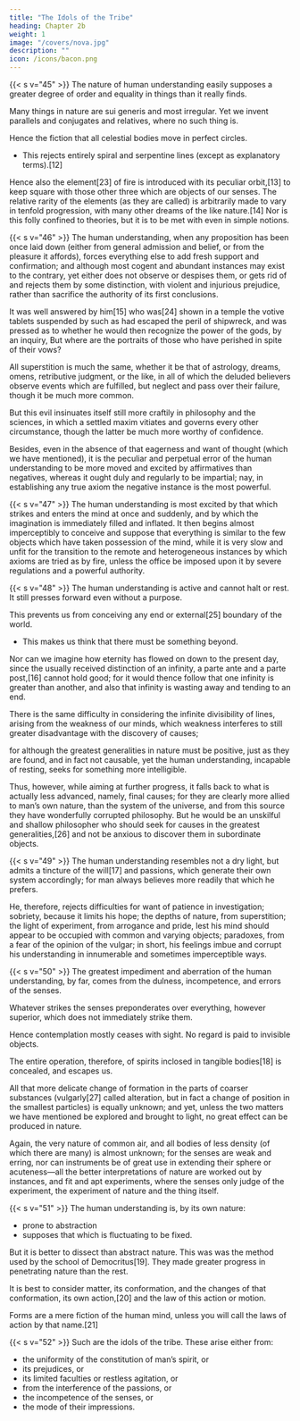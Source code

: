 ```yaml
---
title: "The Idols of the Tribe"
heading: Chapter 2b
weight: 1
image: "/covers/nova.jpg"
description: ""
icon: /icons/bacon.png
---
```



<!-- ## The Idols of the Tribe -->

{{< s v="45" >}} The nature of human understanding easily supposes a greater degree of order and equality in things than it really finds. 

Many things in nature are sui generis and most irregular. Yet we invent parallels and conjugates and relatives, where no such thing is. 

Hence the fiction that all celestial bodies move in perfect circles. 
- This rejects entirely spiral and serpentine lines (except as explanatory terms).[12]

Hence also the element[23] of fire is introduced with its peculiar orbit,[13] to keep square with those other three which are objects of our senses. The relative rarity of the elements (as they are called) is arbitrarily made to vary in tenfold progression, with many other dreams of the like nature.[14] Nor is this folly confined to theories, but it is to be met with even in simple notions.


{{< s v="46" >}} The human understanding, when any proposition has been once laid down (either from general admission and belief, or from the pleasure it affords), forces everything else to add fresh support and confirmation; and although most cogent and abundant instances may exist to the contrary, yet either does not observe or despises them, or gets rid of and rejects them by some distinction, with violent and injurious prejudice, rather than sacrifice the authority of its first conclusions. 

It was well answered by him[15] who was[24] shown in a temple the votive tablets suspended by such as had escaped the peril of shipwreck, and was pressed as to whether he would then recognize the power of the gods, by an inquiry, But where are the portraits of those who have perished in spite of their vows?

All superstition is much the same, whether it be that of astrology, dreams, omens, retributive judgment, or the like, in all of which the deluded believers observe events which are fulfilled, but neglect and pass over their failure, though it be much more common.

But this evil insinuates itself still more craftily in philosophy and the sciences, in which a settled maxim vitiates and governs every other circumstance, though the latter be much more worthy of confidence. 

Besides, even in the absence of that eagerness and want of thought (which we have mentioned), it is the peculiar and perpetual error of the human understanding to be more moved and excited by affirmatives than negatives, whereas it ought duly and regularly to be impartial; nay, in establishing any true axiom the negative instance is the most powerful.


{{< s v="47" >}} The human understanding is most excited by that which strikes and enters the mind at once and suddenly, and by which the imagination is immediately filled and inflated. It then begins almost imperceptibly to conceive and suppose that everything is similar to the few objects which have taken possession of the mind, while it is very slow and unfit for the transition to the remote and heterogeneous instances by which axioms are tried as by fire, unless the office be imposed upon it by severe regulations and a powerful authority.


{{< s v="48" >}} The human understanding is active and cannot halt or rest. It still presses forward even without a purpose. 

This prevents us from conceiving any end or external[25] boundary of the world.
- This makes us <!--  It seems necessarily to occur to us --> think that there must be something beyond. 

Nor can we imagine how eternity has flowed on down to the present day, since the usually received distinction of an infinity, a parte ante and a parte post,[16] cannot hold good; for it would thence follow that one infinity is greater than another, and also that infinity is wasting away and tending to an end.

There is the same difficulty in considering the infinite divisibility of lines, arising from the weakness of our minds, which weakness interferes to still greater disadvantage with the discovery of causes; 

for although the greatest generalities in nature must be positive, just as they are found, and in fact not causable, yet the human understanding, incapable of resting, seeks for something more intelligible. 

Thus, however, while aiming at further progress, it falls back to what is actually less advanced, namely, final causes; for they are clearly more allied to man’s own nature, than the system of the universe, and from this source they have wonderfully corrupted philosophy. But he would be an unskilful and shallow philosopher who should seek for causes in the greatest generalities,[26] and not be anxious to discover them in subordinate objects.


{{< s v="49" >}} The human understanding resembles not a dry light, but admits a tincture of the will[17] and passions, which generate their own system accordingly; for man always believes more readily that which he prefers.

He, therefore, rejects difficulties for want of patience in investigation; sobriety, because it limits his hope; the depths of nature, from superstition; the light of experiment, from arrogance and pride, lest his mind should appear to be occupied with common and varying objects; paradoxes, from a fear of the opinion of the vulgar; in short, his feelings imbue and corrupt his understanding in innumerable and sometimes imperceptible ways.


{{< s v="50" >}} The greatest impediment and aberration of the human understanding, by far, comes from the dulness, incompetence, and errors of the senses.

Whatever strikes the senses preponderates over everything, however superior, which does not immediately strike them. 

Hence contemplation mostly ceases with sight. No regard is paid to invisible objects.

The entire operation, therefore, of spirits inclosed in tangible bodies[18] is concealed, and escapes us.

All that more delicate change of formation in the parts of coarser substances (vulgarly[27] called alteration, but in fact a change of position in the smallest particles) is equally unknown; and yet, unless the two matters we have mentioned be explored and brought to light, no great effect can be produced in nature. 

Again, the very nature of common air, and all bodies of less density (of which there are many) is almost unknown; for the senses are weak and erring, nor can instruments be of great use in extending their sphere or acuteness—all the better interpretations of nature are worked out by instances, and fit and apt experiments, where the senses only judge of the experiment, the experiment of nature and the thing itself.

{{< s v="51" >}} The human understanding is, by its own nature:
- prone to abstraction
- supposes that which is fluctuating to be fixed. 

But it is better to dissect than abstract nature. This was was the method used by the school of Democritus[19]. They made greater progress in penetrating nature than the rest. 

It is best to consider matter, its conformation, and the changes of that conformation, its own action,[20] and the law of this action or motion. 

Forms are a mere fiction of the human mind, unless you will call the laws of action by that name.[21]


{{< s v="52" >}} Such are the idols of the tribe. These arise either from:
- the uniformity of the constitution of man’s spirit, or
- its prejudices, or
- its limited faculties or restless agitation, or
- from the interference of the passions, or
- the incompetence of the senses, or
- the mode of their impressions.
